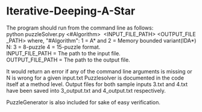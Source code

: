 # Iterative-Deeping-A-Star

The program should run from the command line as follows:
python puzzleSolver.py <#Algorithm> <N> <INPUT_FILE_PATH> <OUTPUT_FILE_PATH>
where,
"#Algorithm": 1 = A* and 2 = Memory bounded variant(IDA*)
N: 3 = 8-puzzle 4 = 15-puzzle format.
INPUT_FILE_PATH = The path to the input file.
OUTPUT_FILE_PATH = The path to the output file.


It would return an error if any of the command line arguments is missing or N is wrong for a given input.txt
Puzzlesolver is documented in the code itself at a method level.
Output files for both sample inputs 3.txt and 4.txt have been saved into 3_output.txt and 4_output.txt respectively.

PuzzleGenerator is also included for sake of easy verification.

